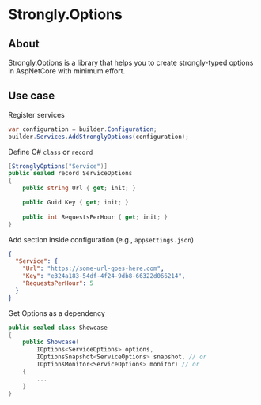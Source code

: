 # Strongly.Options

## About
Strongly.Options is a library that helps you to create strongly-typed options in AspNetCore with minimum effort.

## Use case

Register services
```csharp
var configuration = builder.Configuration;
builder.Services.AddStronglyOptions(configuration);
```

Define C# `class` or `record`
```csharp
[StronglyOptions("Service")]
public sealed record ServiceOptions
{
    public string Url { get; init; }

    public Guid Key { get; init; }
    
    public int RequestsPerHour { get; init; }
}
```
Add section inside configuration (e.g., `appsettings.json`)
```json
{
  "Service": {
    "Url": "https://some-url-goes-here.com",
    "Key": "e324a183-54df-4f24-9db8-66322d066214",
    "RequestsPerHour": 5
  }
}
```
Get Options as a dependency
```csharp
public sealed class Showcase 
{
    public Showcase(
        IOptions<ServiceOptions> options,
        IOptionsSnapshot<ServiceOptions> snapshot, // or
        IOptionsMonitor<ServiceOptions> monitor) // or
    {
        ...    
    }
}
```
